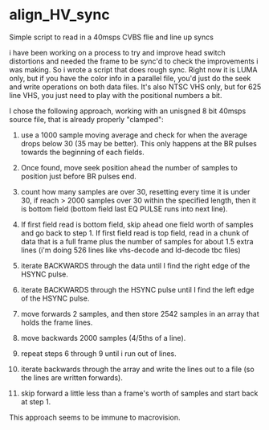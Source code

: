 # align_HV_sync
Simple script to read in a 40msps CVBS flie and line up syncs

i have been working on a process to try and improve head switch distortions and needed the frame to be sync'd to check the improvements i was making.  So i wrote a script that does rough sync. Right now it is LUMA only, but if you have the color info in a parallel file, you'd just do the seek and write operations on both data files. It's also NTSC VHS only, but for 625 line VHS, you just need to play with the positional numbers a bit. 

I chose the following approach, working with an unisgned 8 bit 40msps source file, that is already properly "clamped":

1. use a 1000 sample moving average and check for when the average drops below 30 (35 may be better). This only happens at the BR pulses towards the beginning of each fields. 

2. Once found, move seek position ahead the number of samples to position just before BR pulses end.

3. count how many samples are over 30, resetting every time it is under 30, if reach > 2000 samples over 30 within the specified length, then it is bottom field (bottom field last EQ PULSE runs into next line).

4. If first field read is bottom field, skip ahead one field worth of samples and go back to step 1. If first field read is top field, read in a chunk of data that is a full frame plus the number of samples for about 1.5 extra lines (i'm doing 526 lines like vhs-decode and ld-decode tbc files)

6. iterate BACKWARDS through the data until I find the right edge of the HSYNC pulse.

7. iterate BACKWARDS through the HSYNC pulse until I find the left edge of the HSYNC pulse.

8.  move forwards 2 samples, and then store 2542 samples in an array that holds the frame lines.

9.  move backwards 2000 samples (4/5ths of a line).

10. repeat steps 6 through 9 until i run out of lines.

11. iterate backwards through the array and write the lines out to a file (so the lines are written forwards).

12. skip forward a little less than a frame's worth of samples and start back at step 1.


This approach seems to be immune to macrovision. 

